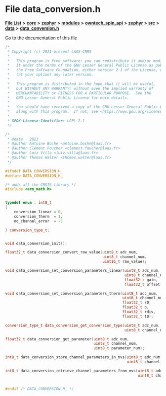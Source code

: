 

# File data\_conversion.h

[**File List**](files.md) **>** [**core**](dir_771164b9325b04f1442f7a3ffa8ecb89.md) **>** [**zephyr**](dir_09002e7ce91f09aeb040dfd1861a47f4.md) **>** [**modules**](dir_6d0fb8ab814c517e7f155fb837e32f72.md) **>** [**owntech\_spin\_api**](dir_87330bcbf7fe698536ea5946c1b90585.md) **>** [**zephyr**](dir_83abe2f3de580445b50d57f614c989e1.md) **>** [**src**](dir_b0a9bfd1c37d418dc07d30cb79a776da.md) **>** [**data**](dir_5931dfac2e1245380efda5ad202dc380.md) **>** [**data\_conversion.h**](data__conversion_8h.md)

[Go to the documentation of this file](data__conversion_8h.md)


```C++
/*
 * Copyright (c) 2021-present LAAS-CNRS
 *
 *   This program is free software: you can redistribute it and/or modify
 *   it under the terms of the GNU Lesser General Public License as published by
 *   the Free Software Foundation, either version 2.1 of the License, or
 *   (at your option) any later version.
 *
 *   This program is distributed in the hope that it will be useful,
 *   but WITHOUT ANY WARRANTY; without even the implied warranty of
 *   MERCHANTABILITY or FITNESS FOR A PARTICULAR PURPOSE.  See the
 *   GNU Lesser General Public License for more details.
 *
 *   You should have received a copy of the GNU Lesser General Public License
 *   along with this program.  If not, see <https://www.gnu.org/licenses/>.
 *
 * SPDX-License-Identifier: LGPL-2.1
 */

/*
 * @date   2023
 * @author Antoine Boche <antoine.boche@laas.fr>
 * @author Clément Foucher <clement.foucher@laas.fr>
 * @author Luiz Villa <luiz.villa@laas.fr>
 * @author Thomas Walter <thomas.walter@laas.fr>
 */

#ifndef DATA_CONVERSION_H_
#define DATA_CONVERSION_H_

/* adds all the CMSIS library */
#include <arm_math.h>


typedef enum : int8_t
{
    conversion_linear = 0,
    conversion_therm  = 1,
    no_channel_error  = -5

} conversion_type_t;


void data_conversion_init();

float32_t data_conversion_convert_raw_value(uint8_t adc_num,
                                            uint8_t channel_num,
                                            uint16_t raw_value);

void data_conversion_set_conversion_parameters_linear(uint8_t adc_num,
                                                      uint8_t channel_num,
                                                      float32_t gain,
                                                      float32_t offset);

void data_conversion_set_conversion_parameters_therm(uint8_t adc_num,
                                                     uint8_t channel_num,
                                                     float32_t r0,
                                                     float32_t b,
                                                     float32_t rdiv,
                                                     float32_t t0);

conversion_type_t data_conversion_get_conversion_type(uint8_t adc_num,
                                                      uint8_t channel_num);

float32_t data_conversion_get_parameter(uint8_t adc_num,
                                        uint8_t channel_num,
                                        uint8_t parameter_num);

int8_t data_conversion_store_channel_parameters_in_nvs(uint8_t adc_num,
                                                       uint8_t channel_num);

int8_t data_conversion_retrieve_channel_parameters_from_nvs(uint8_t adc_num,
                                                            uint8_t channel_num);


#endif /* DATA_CONVERSION_H_ */
```


